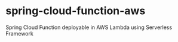 # spring-cloud-function-aws
Spring Cloud Function deployable in AWS Lambda using Serverless Framework
